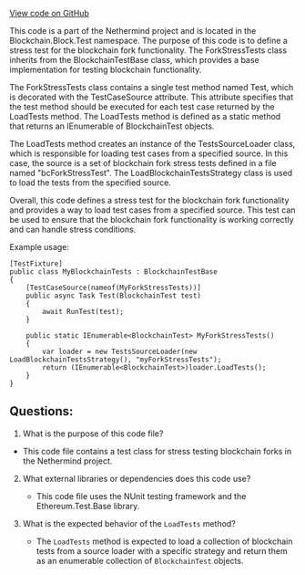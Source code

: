 [View code on GitHub](https://github.com/NethermindEth/nethermind/src/Nethermind/Ethereum.Blockchain.Block.Test/ForkStressTests.cs)

This code is a part of the Nethermind project and is located in the Blockchain.Block.Test namespace. The purpose of this code is to define a stress test for the blockchain fork functionality. The ForkStressTests class inherits from the BlockchainTestBase class, which provides a base implementation for testing blockchain functionality. 

The ForkStressTests class contains a single test method named Test, which is decorated with the TestCaseSource attribute. This attribute specifies that the test method should be executed for each test case returned by the LoadTests method. The LoadTests method is defined as a static method that returns an IEnumerable of BlockchainTest objects. 

The LoadTests method creates an instance of the TestsSourceLoader class, which is responsible for loading test cases from a specified source. In this case, the source is a set of blockchain fork stress tests defined in a file named "bcForkStressTest". The LoadBlockchainTestsStrategy class is used to load the tests from the specified source. 

Overall, this code defines a stress test for the blockchain fork functionality and provides a way to load test cases from a specified source. This test can be used to ensure that the blockchain fork functionality is working correctly and can handle stress conditions. 

Example usage:

```
[TestFixture]
public class MyBlockchainTests : BlockchainTestBase
{
    [TestCaseSource(nameof(MyForkStressTests))]
    public async Task Test(BlockchainTest test)
    {
        await RunTest(test);
    }

    public static IEnumerable<BlockchainTest> MyForkStressTests()
    {
        var loader = new TestsSourceLoader(new LoadBlockchainTestsStrategy(), "myForkStressTests");
        return (IEnumerable<BlockchainTest>)loader.LoadTests();
    }
}
```
## Questions: 
 1. What is the purpose of this code file?
   - This code file contains a test class for stress testing blockchain forks in the Nethermind project.

2. What external libraries or dependencies does this code use?
   - This code file uses the NUnit testing framework and the Ethereum.Test.Base library.

3. What is the expected behavior of the `LoadTests` method?
   - The `LoadTests` method is expected to load a collection of blockchain tests from a source loader with a specific strategy and return them as an enumerable collection of `BlockchainTest` objects.